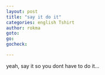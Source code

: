 ```yaml
---
layout: post
title: "say it do it"
categories: english Tshirt
author: rokma
goto: 
go:
gocheck:  

---
```


yeah, say it so you dont have to do it...
